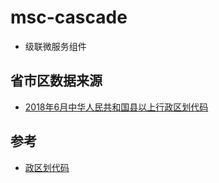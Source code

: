 # msc-cascade
- 级联微服务组件

## 省市区数据来源
- [2018年6月中华人民共和国县以上行政区划代码](http://www.mca.gov.cn/article/sj/xzqh/2018/201804-12/20180608021501.html)

## 参考
- [政区划代码](http://www.mca.gov.cn/article/sj/xzqh/2018/)
